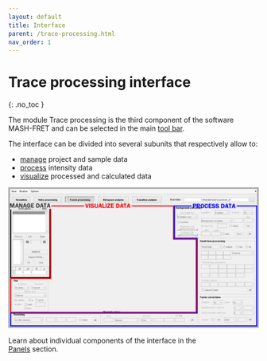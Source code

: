 ```yaml
---
layout: default
title: Interface
parent: /trace-processing.html
nav_order: 1
---
```


# Trace processing interface
{: .no_toc }

The module Trace processing is the third component of the software MASH-FRET and can be selected in the main 
[tool bar](../Getting_started.html#interface).

The interface can be divided into several subunits that respectively allow to:
* <u>manage</u> project and sample data
* <u>process</u> intensity data
* <u>visualize</u> processed and calculated data

<a href="../assets/images/gui/interface-trace-processing.png"><img src="../assets/images/gui/interface-trace-processing.png"/></a>

Learn about individual components of the interface in the  
[Panels](panels.html) section.

